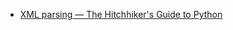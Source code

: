 - [XML parsing — The Hitchhiker's Guide to Python](http://docs.python-guide.org/en/latest/scenarios/xml/)